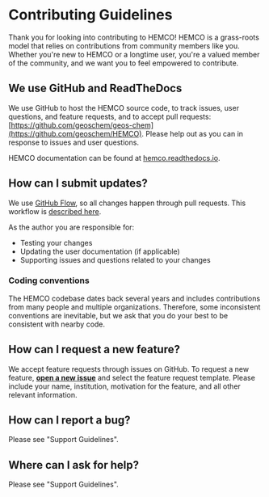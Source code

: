 # Contributing Guidelines

Thank you for looking into contributing to HEMCO! HEMCO is a grass-roots model that relies on contributions from community members like you. Whether you're new to HEMCO or a longtime user, you're a valued member of the community, and we want you to feel empowered to contribute.

## We use GitHub and ReadTheDocs
We use GitHub to host the HEMCO source code, to track issues, user questions, and feature requests, and to accept pull requests: [https://github.com/geoschem/geos-chem](https://github.com/geoschem/HEMCO). Please help out as you can in response to issues and user questions.

HEMCO documentation can be found at [hemco.readthedocs.io](https://hemco.readthedocs.io).

## How can I submit updates?
We use [GitHub Flow](https://guides.github.com/introduction/flow/index.html), so all changes happen through pull requests. This workflow is [described here](https://guides.github.com/introduction/flow/index.html).

As the author you are responsible for:
- Testing your changes
- Updating the user documentation (if applicable)
- Supporting issues and questions related to your changes

### Coding conventions
The HEMCO codebase dates back several years and includes contributions from many people and multiple organizations. Therefore, some inconsistent conventions are inevitable, but we ask that you do your best to be consistent with nearby code.

## How can I request a new feature?
We accept feature requests through issues on GitHub. To request a new feature, **[open a new issue](https://github.com/geoschem/hemco/issues/new/choose)** and select the feature request template. Please include your name, institution, motivation for the feature, and all other relevant information.

## How can I report a bug?
Please see "Support Guidelines".

## Where can I ask for help?
Please see "Support Guidelines".
